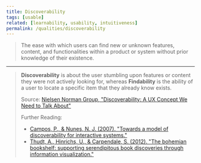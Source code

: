 ```yaml
---
title: Discoverability
tags: [usable]
related: [learnability, usability, intuitiveness]
permalink: /qualities/discoverability
---
```


> The ease with which users can find new or unknown features, content, and functionalities within a product or system without prior knowledge of their existence.

<hr class="with-no-margin"/>

> **Discoverability** is about the user stumbling upon features or content they were not actively looking for, whereas **Findability** is the ability of a user to locate a specific item that they already know exists.
> 
> Source: [Nielsen Norman Group, "Discoverability: A UX Concept We Need to Talk About"](https://www.nngroup.com/articles/discoverability-ux-concept/)
> 
> Further Reading:
> * [Campos, P., & Nunes, N. J. (2007). "Towards a model of discoverability for interactive systems."](https://www.tandfonline.com/doi/abs/10.1080/01449290701425825)
> * [Thudt, A., Hinrichs, U., & Carpendale, S. (2012). "The bohemian bookshelf: supporting serendipitous book discoveries through information visualization."](https://openaccess.city.ac.uk/id/eprint/1266/)